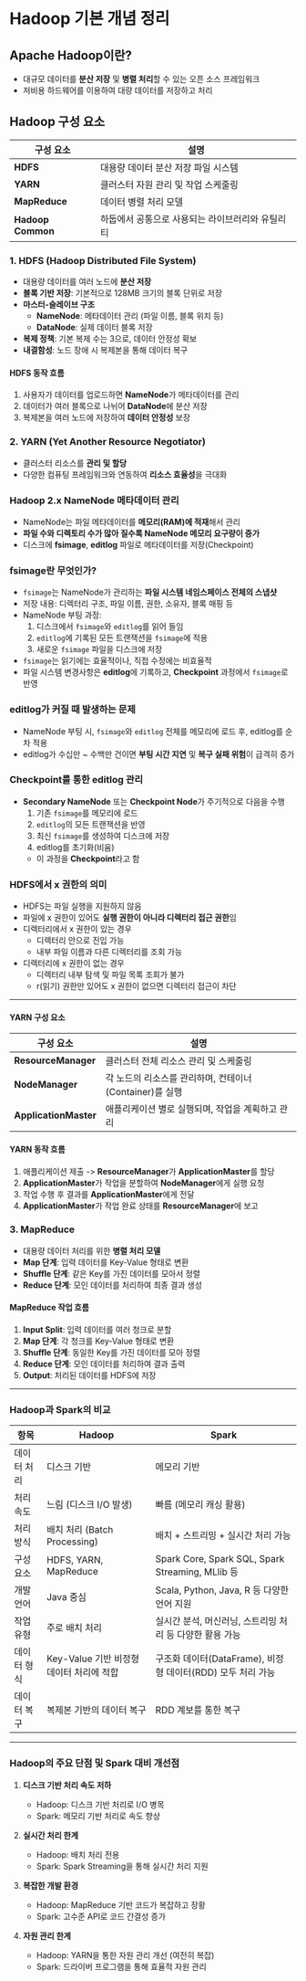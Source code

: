 # Hadoop 기본 개념 정리

## Apache Hadoop이란?
- 대규모 데이터를 **분산 저장** 및 **병렬 처리**할 수 있는 오픈 소스 프레임워크  
- 저비용 하드웨어를 이용하여 대량 데이터를 저장하고 처리

## Hadoop 구성 요소

| 구성 요소         | 설명                                                                 |
|------------------|-----------------------------------------------------------------------|
| **HDFS**          | 대용량 데이터 분산 저장 파일 시스템                                   |
| **YARN**          | 클러스터 자원 관리 및 작업 스케줄링                                    |
| **MapReduce**     | 데이터 병렬 처리 모델                                                 |
| **Hadoop Common** | 하둡에서 공통으로 사용되는 라이브러리와 유틸리티                       |


### 1. HDFS (Hadoop Distributed File System)
- 대용량 데이터를 여러 노드에 **분산 저장**  
- **블록 기반 저장**: 기본적으로 128MB 크기의 블록 단위로 저장  
- **마스터-슬레이브 구조**  
  - **NameNode**: 메타데이터 관리 (파일 이름, 블록 위치 등)  
  - **DataNode**: 실제 데이터 블록 저장  
- **복제 정책**: 기본 복제 수는 3으로, 데이터 안정성 확보  
- **내결함성**: 노드 장애 시 복제본을 통해 데이터 복구  

#### HDFS 동작 흐름
1. 사용자가 데이터를 업로드하면 **NameNode**가 메타데이터를 관리  
2. 데이터가 여러 블록으로 나뉘어 **DataNode**에 분산 저장  
3. 복제본을 여러 노드에 저장하여 **데이터 안정성** 보장  

### 2. YARN (Yet Another Resource Negotiator)
- 클러스터 리소스를 **관리 및 할당**  
- 다양한 컴퓨팅 프레임워크와 연동하여 **리소스 효율성**을 극대화  

### Hadoop 2.x NameNode 메타데이터 관리

- NameNode는 파일 메타데이터를 **메모리(RAM)에 적재**해서 관리
- **파일 수와 디렉토리 수가 많아 질수록 NameNode 메모리 요구량이 증가**
- 디스크에 **fsimage**, **editlog** 파일로 메타데이터를 저장(Checkpoint)

### fsimage란 무엇인가?

- `fsimage`는 NameNode가 관리하는 **파일 시스템 네임스페이스 전체의 스냅샷**
- 저장 내용: 디렉터리 구조, 파일 이름, 권한, 소유자, 블록 매핑 등
- NameNode 부팅 과정:
  1. 디스크에서 `fsimage`와 `editlog`를 읽어 들임
  2. `editlog`에 기록된 모든 트랜잭션을 `fsimage`에 적용
  3. 새로운 `fsimage` 파일을 디스크에 저장
- `fsimage`는 읽기에는 효율적이나, 직접 수정에는 비효율적
- 파일 시스템 변경사항은 **editlog**에 기록하고, **Checkpoint** 과정에서 `fsimage`로 반영

### editlog가 커질 때 발생하는 문제
- NameNode 부팅 시, `fsimage`와 `editlog` 전체를 메모리에 로드 후, editlog를 순차 적용
- editlog가 수십만 ~ 수백만 건이면 **부팅 시간 지연** 및 **복구 실패 위험**이 급격히 증가

### Checkpoint를 통한 editlog 관리
- **Secondary NameNode** 또는 **Checkpoint Node**가 주기적으로 다음을 수행
  1. 기존 `fsimage`를 메모리에 로드
  2. `editlog`의 모든 트랜잭션을 반영
  3. 최신 `fsimage`를 생성하여 디스크에 저장
  4. editlog를 초기화(비움)
  - 이 과정을 **Checkpoint**라고 함

### HDFS에서 x 권한의 의미
- HDFS는 파일 실행을 지원하지 않음
- 파일에 x 권한이 있어도 **실행 권한이 아니라 디렉터리 접근 권한**임
- 디렉터리에서 x 권한이 있는 경우
  - 디렉터리 안으로 진입 가능
  - 내부 파일 이름과 다른 디렉터리를 조회 가능
- 디렉터리에 x 권한이 없는 경우
  - 디렉터리 내부 탐색 및 파일 목록 조회가 불가
  - r(읽기) 권한만 있어도 x 권한이 없으면 디렉터리 접근이 차단

---

#### YARN 구성 요소

| 구성 요소             | 설명                                                                                   |
|----------------------|-----------------------------------------------------------------------------------------|
| **ResourceManager**  | 클러스터 전체 리소스 관리 및 스케줄링                                                    |
| **NodeManager**      | 각 노드의 리소스를 관리하며, 컨테이너(Container)를 실행                                      |
| **ApplicationMaster**| 애플리케이션 별로 실행되며, 작업을 계획하고 관리                                         |

#### YARN 동작 흐름
1. 애플리케이션 제출 -> **ResourceManager**가 **ApplicationMaster**를 할당  
2. **ApplicationMaster**가 작업을 분할하여 **NodeManager**에게 실행 요청  
3. 작업 수행 후 결과를 **ApplicationMaster**에게 전달  
4. **ApplicationMaster**가 작업 완료 상태를 **ResourceManager**에 보고  

### 3. MapReduce
- 대용량 데이터 처리를 위한 **병렬 처리 모델**  
- **Map 단계**: 입력 데이터를 Key-Value 형태로 변환  
- **Shuffle 단계**: 같은 Key를 가진 데이터를 모아서 정렬  
- **Reduce 단계**: 모인 데이터를 처리하여 최종 결과 생성  

#### MapReduce 작업 흐름
1. **Input Split**: 입력 데이터를 여러 청크로 분할  
2. **Map 단계**: 각 청크를 Key-Value 형태로 변환  
3. **Shuffle 단계**: 동일한 Key를 가진 데이터를 모아 정렬  
4. **Reduce 단계**: 모인 데이터를 처리하여 결과 출력  
5. **Output**: 처리된 데이터를 HDFS에 저장  

---

### Hadoop과 Spark의 비교

| 항목         | Hadoop                                      | Spark                                                     |
|-------------|---------------------------------------------|-----------------------------------------------------------|
| 데이터 처리  | 디스크 기반                                   | 메모리 기반                                                |
| 처리 속도    | 느림 (디스크 I/O 발생)                        | 빠름 (메모리 캐싱 활용)                                     |
| 처리 방식    | 배치 처리 (Batch Processing)                  | 배치 + 스트리밍 + 실시간 처리 가능                           |
| 구성 요소    | HDFS, YARN, MapReduce                         | Spark Core, Spark SQL, Spark Streaming, MLlib 등             |
| 개발 언어    | Java 중심                                    | Scala, Python, Java, R 등 다양한 언어 지원                   |
| 작업 유형    | 주로 배치 처리                                | 실시간 분석, 머신러닝, 스트리밍 처리 등 다양한 활용 가능       |
| 데이터 형식  | Key-Value 기반 비정형 데이터 처리에 적합        | 구조화 데이터(DataFrame), 비정형 데이터(RDD) 모두 처리 가능   |
| 데이터 복구  | 복제본 기반의 데이터 복구                     | RDD 계보를 통한 복구                                         |

---

### Hadoop의 주요 단점 및 Spark 대비 개선점

1. **디스크 기반 처리 속도 저하**  
   - Hadoop: 디스크 기반 처리로 I/O 병목  
   - Spark: 메모리 기반 처리로 속도 향상  

2. **실시간 처리 한계**  
   - Hadoop: 배치 처리 전용  
   - Spark: Spark Streaming을 통해 실시간 처리 지원  

3. **복잡한 개발 환경**  
   - Hadoop: MapReduce 기반 코드가 복잡하고 장황  
   - Spark: 고수준 API로 코드 간결성 증가  

4. **자원 관리 한계**  
   - Hadoop: YARN을 통한 자원 관리 개선 (여전히 복잡)  
   - Spark: 드라이버 프로그램을 통해 효율적 자원 관리  
